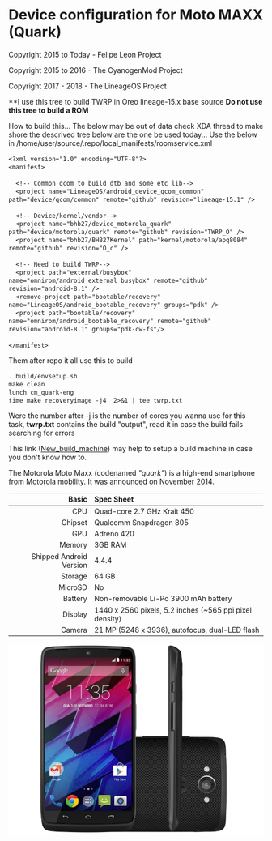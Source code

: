 # Device configuration for Moto MAXX (Quark)

Copyright 2015 to Today - Felipe Leon Project

Copyright 2015 to 2016 - The CyanogenMod Project

Copyright 2017 - 2018 - The LineageOS   Project

**I use this tree to build TWRP in Oreo lineage-15.x base source
**Do not use this tree to build a ROM**

How to build this...
The below may be out of data check XDA thread to make shore the descrived tree below are the one be used today...
Use the below in /home/user/source/.repo/local_manifests/roomservice.xml

	<?xml version="1.0" encoding="UTF-8"?>
	<manifest>

	  <!-- Common qcom to build dtb and some etc lib-->
	  <project name="LineageOS/android_device_qcom_common" path="device/qcom/common" remote="github" revision="lineage-15.1" />

	  <!-- Device/kernel/vendor-->
	  <project name="bhb27/device_motorola_quark" path="device/motorola/quark" remote="github" revision="TWRP_O" />
	  <project name="bhb27/BHB27Kernel" path="kernel/motorola/apq8084" remote="github" revision="O_c" />

	  <!-- Need to build TWRP-->
	  <project path="external/busybox" name="omnirom/android_external_busybox" remote="github" revision="android-8.1" />
	  <remove-project path="bootable/recovery" name="LineageOS/android_bootable_recovery" groups="pdk" />
	  <project path="bootable/recovery" name="omnirom/android_bootable_recovery" remote="github" revision="android-8.1" groups="pdk-cw-fs"/>

	</manifest>

Them after repo it all use this to build

	. build/envsetup.sh
	make clean
	lunch cm_quark-eng
	time make recoveryimage -j4  2>&1 | tee twrp.txt

Were the number after -j is the number of cores you wanna use for this task, **twrp.txt** contains the build "output", read it in case the build fails searching for errors

This link ([New_build_machine](https://github.com/bhb27/scripts/blob/master/etc/new_machine.md#apt-get-install-start)) may help to setup a build machine in case you don't know how to.

The Motorola Moto Maxx (codenamed _"quark"_) is a high-end smartphone from Motorola mobility.
It was announced on November 2014.

Basic   | Spec Sheet
-------:|:-------------------------
CPU     | Quad-core 2.7 GHz Krait 450
Chipset | Qualcomm Snapdragon 805
GPU     | Adreno 420
Memory  | 3GB RAM
Shipped Android Version | 4.4.4
Storage | 64 GB
MicroSD | No
Battery | Non-removable Li-Po 3900 mAh battery
Display | 1440 x 2560 pixels, 5.2 inches (~565 ppi pixel density)
Camera  | 21 MP (5248 x 3936), autofocus, dual-LED flash


![MOTO MAXX](https://raw.githubusercontent.com/bhb27/scripts/f45458e4bc40dcc6d71ed933d49dad01a3b63f4b/etc/images/moto-maxx.jpg "MOTO MAXX")
